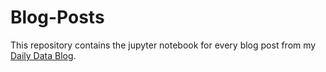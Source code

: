 # Blog-Posts
This repository contains the jupyter notebook for every blog post from my [Daily Data Blog](https://dailydatablog.wordpress.com/).
